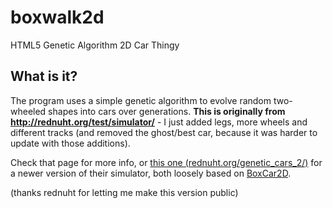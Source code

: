 boxwalk2d
=========

HTML5 Genetic Algorithm 2D Car Thingy


What is it?
-----------

The program uses a simple genetic algorithm to evolve random two-wheeled shapes into cars over generations. **This is originally from http://rednuht.org/test/simulator/** - I just added legs, more wheels and different tracks (and removed the ghost/best car, because it was harder to update with those additions).
	
Check that page for more info, or [this one (rednuht.org/genetic_cars_2/)](http://rednuht.org/genetic_cars_2/) for a newer version of their simulator, both loosely based on [BoxCar2D](http://boxcar2d.com/).

(thanks rednuht for letting me make this version public)
